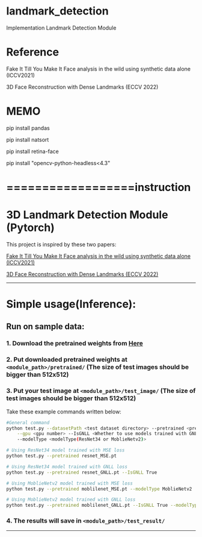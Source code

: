 # landmark_detection


Implementation Landmark Detection Module 


# Reference 

Fake It Till You Make It Face analysis in the wild using synthetic data alone (ICCV2021)

3D Face Reconstruction with Dense Landmarks (ECCV 2022)


# MEMO

pip install pandas

pip install natsort

pip install retina-face

pip install "opencv-python-headless<4.3"


# ==================instruction 

# 3D Landmark Detection Module (Pytorch)

This project is inspired by these two papers:

[Fake It Till You Make It Face analysis in the wild using synthetic data alone (ICCV2021)](https://microsoft.github.io/FaceSynthetics/)

[3D Face Reconstruction with Dense Landmarks (ECCV 2022)](https://microsoft.github.io/DenseLandmarks/)

-----------------

# Simple usage(Inference):

## Run on sample data:

### 1. Download the pretrained weights from [Here]()

### 2. Put downloaded pretrained weights at ```<module_path>/pretrained/``` (The size of test images should be bigger than 512x512)

### 3. Put your test image at ```<module_path>/test_image/``` (The size of test images should be bigger than 512x512)

Take these example commands written below:

```.bash
#General command
python test.py --datasetPath <test dataset directory> --pretrained <pretrained weight paht> --saveDir <directory for saving test results>\
    --gpu <gpu number> --IsGNLL <Whether to use models trained with GNLL loss(boolean, default=False)>\
    --modelType <modelType(ResNet34 or MoblieNetv2)>

# Using ResNet34 model trained with MSE loss
python test.py --pretrained resnet_MSE.pt

# Using ResNet34 model trained with GNLL loss
python test.py --pretrained resnet_GNLL.pt --IsGNLL True

# Using MoblieNetv2 model trained with MSE loss
python test.py --pretrained moblilenet_MSE.pt --modelType MoblieNetv2

# Using MoblieNetv2 model trained with GNLL loss
python test.py --pretrained moblilenet_GNLL.pt --IsGNLL True --modelType MoblieNetv2
```

### 4. The results will save in ```<module_path>/test_result/```

-----------------


